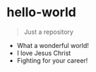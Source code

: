# hello-world
> Just a repository

* What a wonderful world!
* I love Jesus Christ
* Fighting for your career!
